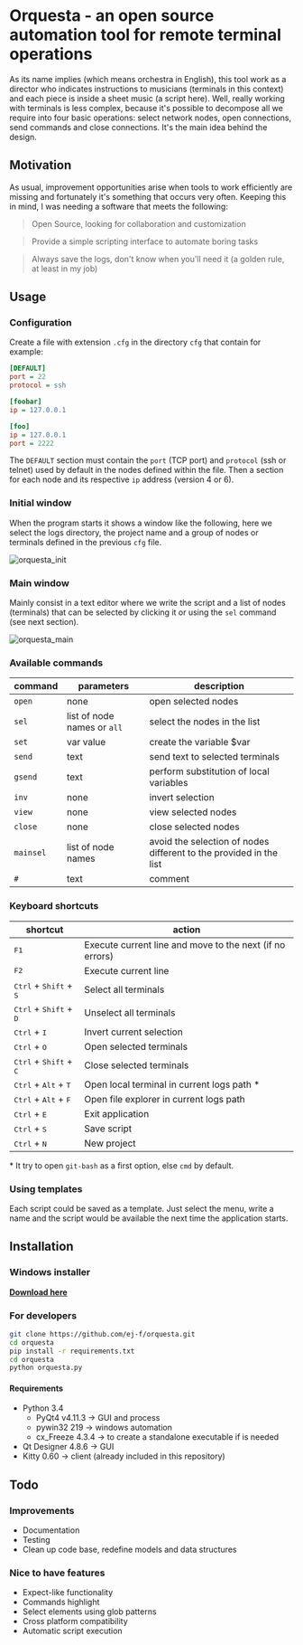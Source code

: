 # Orquesta - an open source automation tool for remote terminal operations

As its name implies (which means orchestra in English), this tool work as a director who indicates instructions to musicians (terminals in this context) and each piece is inside a sheet music (a script here). Well, really working with terminals is less complex, because it's possible to decompose all we require into four basic operations: select network nodes, open connections, send commands and close connections. It's the main idea behind the design.

## Motivation

As usual, improvement opportunities arise when tools to work efficiently are missing and fortunately it's something that occurs very often. Keeping this in mind, I was needing a software that meets the following:

> Open Source, looking for collaboration and customization

> Provide a simple scripting interface to automate boring tasks

> Always save the logs, don't know when you'll need it (a golden rule, at least in my job)


## Usage

### Configuration

Create a file with extension `.cfg` in the directory `cfg` that contain for example:

```ini
[DEFAULT]
port = 22
protocol = ssh

[foobar]
ip = 127.0.0.1

[foo]
ip = 127.0.0.1
port = 2222 
```

The `DEFAULT` section must contain the `port` (TCP port) and `protocol` (ssh or telnet) used by default in the nodes defined within the file. Then a section for each node and its respective  `ip` address (version 4 or 6).

### Initial window

When the program starts it shows a window like the following, here we select the logs directory, the project name and a group of nodes or terminals defined in the previous `cfg` file.

![orquesta_init](https://user-images.githubusercontent.com/9748291/27972441-6625fb9e-6324-11e7-87b8-60432b4d4d9c.png)


### Main window

Mainly consist in a text editor where we write the script and a list of nodes (terminals) that can be selected by clicking it or using the `sel` command (see next section).    

![orquesta_main](https://user-images.githubusercontent.com/9748291/27972445-69e9c756-6324-11e7-8cd8-8a1d98a1e5ce.png)

### Available commands

command | parameters | description |
--- | --- | --- |
`open`  | none | open selected nodes |
`sel`   | list of node names or `all` | select the nodes in the list | 
`set`   |  var value | create the variable $var |
`send`  | text | send text to selected terminals|
`gsend` | text | perform substitution of local variables  |
`inv`   |  none | invert selection |
`view`  |  none | view selected nodes |
`close`    |  none  | close selected nodes |
`mainsel`  | list of node names |  avoid the selection of nodes different to the provided in the list  |
`#` | text | comment |


### Keyboard shortcuts

shortcut | action |
--- | --- |
 <kbd>F1</kbd> | Execute current line and move to the next (if no errors) |
 <kbd>F2</kbd> | Execute current line |
 <kbd>Ctrl</kbd> + <kbd>Shift</kbd> + <kbd>S</kbd> | Select all terminals |
 <kbd>Ctrl</kbd> + <kbd>Shift</kbd> + <kbd>D</kbd> | Unselect all terminals |
 <kbd>Ctrl</kbd> + <kbd>I</kbd> | Invert current selection |
 <kbd>Ctrl</kbd> + <kbd>O</kbd> | Open selected terminals |
 <kbd>Ctrl</kbd> + <kbd>Shift</kbd> + <kbd>C</kbd> | Close selected terminals |
 <kbd>Ctrl</kbd> + <kbd>Alt</kbd> + <kbd>T</kbd> | Open local terminal in current logs path \* |
 <kbd>Ctrl</kbd> + <kbd>Alt</kbd> + <kbd>F</kbd> | Open file explorer in current logs path |
 <kbd>Ctrl</kbd> + <kbd>E</kbd> | Exit application |
 <kbd>Ctrl</kbd> + <kbd>S</kbd> | Save script |
 <kbd>Ctrl</kbd> + <kbd>N</kbd> | New project |

\* It try to open `git-bash` as a first option, else `cmd` by default.

### Using templates

Each script could be saved as a template. Just select the menu, write a name and the script would be available the next time the application starts.

## Installation

### Windows installer

**[Download here](https://github.com/ej-f/orquesta/releases)**

### For developers

```bash
git clone https://github.com/ej-f/orquesta.git
cd orquesta
pip install -r requirements.txt
cd orquesta
python orquesta.py
```

#### Requirements

* Python 3.4
  * PyQt4 v4.11.3 -> GUI and process
  * pywin32 219 -> windows automation
  * cx_Freeze 4.3.4 -> to create a standalone executable if is needed
* Qt Designer 4.8.6 -> GUI
* Kitty 0.60 -> client (already included in this repository)

## Todo

### Improvements

* Documentation
* Testing 
* Clean up code base, redefine models and data structures

### Nice to have features

* Expect-like functionality
* Commands highlight
* Select elements using glob patterns
* Cross platform compatibility 
* Automatic script execution
